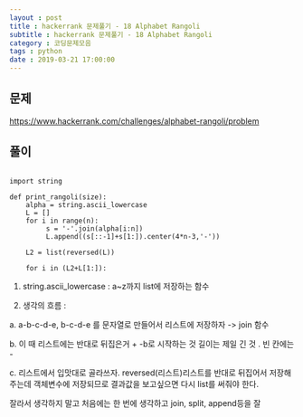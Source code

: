 ```yaml
---
layout : post
title : hackerrank 문제풀기 - 18 Alphabet Rangoli
subtitle : hackerrank 문제풀기 - 18 Alphabet Rangoli
category : 코딩문제모음
tags : python
date : 2019-03-21 17:00:00
---
```


## 문제

https://www.hackerrank.com/challenges/alphabet-rangoli/problem

## 풀이

~~~

import string

def print_rangoli(size):
    alpha = string.ascii_lowercase
    L = []
    for i in range(n):
         s = '-'.join(alpha[i:n])  
         L.append((s[::-1]+s[1:]).center(4*n-3,'-'))

    L2 = list(reversed(L))

    for i in (L2+L[1:]):
~~~

1. string.ascii_lowercase : a~z까지 list에 저장하는 함수

2. 생각의 흐름 :  

a. a-b-c-d-e, b-c-d-e 를 문자열로 만들어서 리스트에 저장하자  -> join 함수

b. 이 때 리스트에는 반대로 뒤집은거 + -b로 시작하는 것 길이는 제일 긴 것 . 빈 칸에는 -

c. 리스트에서 입맛대로 골라쓰자. reversed(리스트)리스트를 반대로 뒤집어서 저장해주는데 객체변수에 저장되므로 결과값을 보고싶으면
   다시 list를 써줘야 한다.

잘라서 생각하지 말고 처음에는 한 번에 생각하고 join, split, append등을 잘
